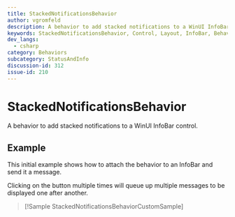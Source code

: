 ```yaml
---
title: StackedNotificationsBehavior
author: vgromfeld
description: A behavior to add stacked notifications to a WinUI InfoBar control.
keywords: StackedNotificationsBehavior, Control, Layout, InfoBar, Behavior
dev_langs:
  - csharp
category: Behaviors
subcategory: StatusAndInfo
discussion-id: 312
issue-id: 210
---
```


# StackedNotificationsBehavior

A behavior to add stacked notifications to a WinUI InfoBar control.

## Example

This initial example shows how to attach the behavior to an InfoBar and send it a message.

Clicking on the button multiple times will queue up multiple messages to be displayed one after another.

> [!Sample StackedNotificationsBehaviorCustomSample]
